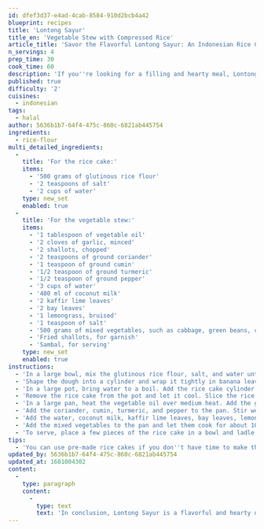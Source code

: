 ```yaml
---
id: dfef3d37-e4ad-4cab-8584-910d2bcb4a42
blueprint: recipes
title: 'Lontong Sayur'
title_en: 'Vegetable Stew with Compressed Rice'
article_title: 'Savor the Flavorful Lontong Sayur: An Indonesian Rice Cake and Vegetable Stew Recipe'
n_servings: 4
prep_time: 30
cook_time: 60
description: 'If you''re looking for a filling and hearty meal, Lontong Sayur is the perfect dish for you. This Indonesian rice cake and vegetable stew is commonly eaten for breakfast or lunch and can serve four people.'
published: true
difficulty: '2'
cuisines:
  - indonesian
tags:
  - halal
author: 5636b1b7-64f4-475c-860c-6821ab445754
ingredients:
  - rice-flour
multi_detailed_ingredients:
  -
    title: 'For the rice cake:'
    items:
      - '500 grams of glutinous rice flour'
      - '2 teaspoons of salt'
      - '2 cups of water'
    type: new_set
    enabled: true
  -
    title: 'For the vegetable stew:'
    items:
      - '1 tablespoon of vegetable oil'
      - '2 cloves of garlic, minced'
      - '2 shallots, chopped'
      - '2 teaspoons of ground coriander'
      - '1 teaspoon of ground cumin'
      - '1/2 teaspoon of ground turmeric'
      - '1/2 teaspoon of ground pepper'
      - '3 cups of water'
      - '400 ml of coconut milk'
      - '2 kaffir lime leaves'
      - '2 bay leaves'
      - '1 lemongrass, bruised'
      - '1 teaspoon of salt'
      - '500 grams of mixed vegetables, such as cabbage, green beans, carrots, and tofu'
      - 'Fried shallots, for garnish'
      - 'Sambal, for serving'
    type: new_set
    enabled: true
instructions:
  - 'In a large bowl, mix the glutinous rice flour, salt, and water until it forms a smooth dough.'
  - 'Shape the dough into a cylinder and wrap it tightly in banana leaves. Tie the ends of the banana leaves with kitchen twine.'
  - 'In a large pot, bring water to a boil. Add the rice cake cylinder to the pot and let it cook for about 45-60 minutes or until it is fully cooked.'
  - 'Remove the rice cake from the pot and let it cool. Slice the rice cake into small pieces and set them aside.'
  - 'In a large pan, heat the vegetable oil over medium heat. Add the garlic and shallots and cook until fragrant, for about 1-2 minutes.'
  - 'Add the coriander, cumin, turmeric, and pepper to the pan. Stir well.'
  - 'Add the water, coconut milk, kaffir lime leaves, bay leaves, lemongrass, and salt to the pan. Bring it to a boil.'
  - 'Add the mixed vegetables to the pan and let them cook for about 10-15 minutes or until they are tender.'
  - 'To serve, place a few pieces of the rice cake in a bowl and ladle the vegetable stew over the top. Garnish with fried shallots and serve with sambal on the side.'
tips:
  - 'You can use pre-made rice cakes if you don''t have time to make them from scratch.'
updated_by: 5636b1b7-64f4-475c-860c-6821ab445754
updated_at: 1681004302
content:
  -
    type: paragraph
    content:
      -
        type: text
        text: 'In conclusion, Lontong Sayur is a flavorful and hearty dish that is perfect for a satisfying breakfast or lunch. This recipe may take some time to prepare, but the end result is worth it. So, gather your ingredients and try making Lontong Sayur at home to experience the rich and comforting flavors of Indonesian cuisine.'
---
```

